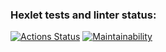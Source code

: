 ### Hexlet tests and linter status:
[![Actions Status](https://github.com/Safiechkaa/frontend-project-44/actions/workflows/hexlet-check.yml/badge.svg)](https://github.com/Safiechkaa/frontend-project-44/actions)
[![Maintainability](https://api.codeclimate.com/v1/badges/bec0ca899257718d81c6/maintainability)](https://codeclimate.com/github/Pentrick-star/frontend-project-44/maintainability)